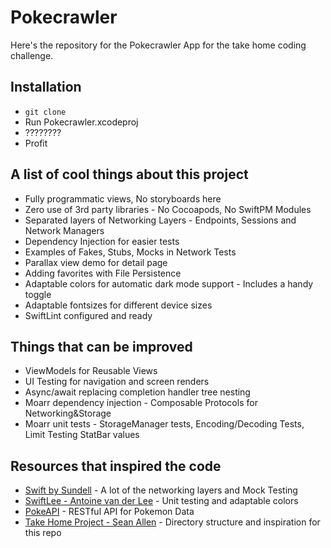 # Pokecrawler
Here's the repository for the Pokecrawler App for the take home coding challenge.

## Installation
- `git clone`
- Run Pokecrawler.xcodeproj
- ????????
- Profit

## A list of cool things about this project

- Fully programmatic views, No storyboards here
- Zero use of 3rd party libraries - No Cocoapods, No SwiftPM Modules
- Separated layers of Networking Layers - Endpoints, Sessions and Network Managers
- Dependency Injection for easier tests
- Examples of Fakes, Stubs, Mocks in Network Tests
- Parallax view demo for detail page
- Adding favorites with File Persistence
- Adaptable colors for automatic dark mode support - Includes a handy toggle
- Adaptable fontsizes for different device sizes
- SwiftLint configured and ready

## Things that can be improved
- ViewModels for Reusable Views
- UI Testing for navigation and screen renders
- Async/await replacing completion handler tree nesting
- Moarr dependency injection - Composable Protocols for Networking&Storage
- Moarr unit tests - StorageManager tests, Encoding/Decoding Tests, Limit Testing StatBar values

## Resources that inspired the code
- [Swift by Sundell](https://www.swiftbysundell.com/) - A lot of the networking layers and Mock Testing
- [SwiftLee - Antoine van der Lee](https://www.avanderlee.com/) - Unit testing and adaptable colors
- [PokeAPI](https://pokeapi.co/docs/v2) - RESTful API for Pokemon Data
- [Take Home Project - Sean Allen](https://seanallen.teachable.com/p/take-home) - Directory structure and inspiration for this repo
